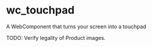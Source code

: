 # wc_touchpad
A WebComponent that turns your screen into a touchpad

TODO: Verify legality of Product images.
